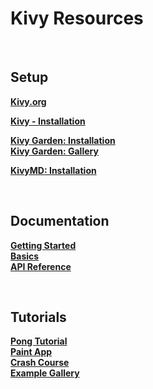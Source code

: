 # Kivy Resources  

&nbsp;  

## Setup  

[**Kivy.org**](https://kivy.org/#home)  

[**Kivy - Installation**](https://kivy.org/docs/installation/installation.html)  

[**Kivy Garden: Installation**](https://kivy.org/docs/api-kivy.garden.html)  
[**Kivy Garden: Gallery**](https://kivy-garden.github.io/gallery.html)  

[**KivyMD: Installation**](https://gitlab.com/kivymd/KivyMD)  

&nbsp;  

## Documentation  

[**Getting Started**](https://kivy.org/docs/gettingstarted/)  
[**Basics**](https://kivy.org/docs/guide/basic.html)  
[**API Reference**](https://kivy.org/docs/api-kivy.html)  

&nbsp;  

## Tutorials  

[**Pong Tutorial**](https://kivy.org/docs/tutorials/pong.html)  
[**Paint App**](https://kivy.org/docs/tutorials/firstwidget.html)  
[**Crash Course**](https://kivy.org/docs/tutorials/crashcourse.html)  
[**Example Gallery**](https://kivy.org/docs/examples/gallery.html)  

